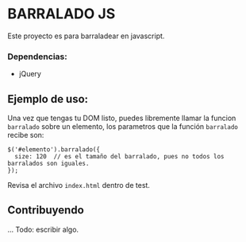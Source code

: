 # BARRALADO JS

Este proyecto es para barraladear en javascript.

### Dependencias:
* jQuery

## Ejemplo de uso:

Una vez que tengas tu DOM listo, puedes libremente llamar la funcion `barralado` sobre un elemento,
los parametros que la función `barralado` recibe son:

    $('#elemento').barralado({
      size: 120  // es el tamaño del barralado, pues no todos los barralados son iguales.
    });

Revisa el archivo `index.html` dentro de test.

## Contribuyendo

... Todo: escribir algo.

